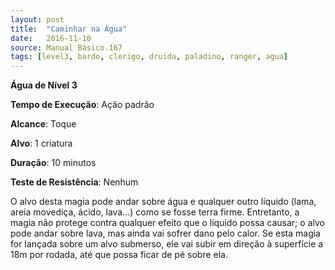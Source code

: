 ```yaml
---
layout: post
title:  "Caminhar na Água"
date:   2016-11-10
source: Manual Básico.167
tags: [level3, bardo, clerigo, druida, paladino, ranger, agua]
---
```


**Água de Nível 3**

**Tempo de Execução**: Ação padrão

**Alcance**: Toque

**Alvo**: 1 criatura

**Duração**: 10 minutos

**Teste de Resistência**: Nenhum 

O alvo desta magia pode andar sobre água e qualquer outro líquido (lama, areia movediça, ácido, lava...) como se fosse terra
firme. Entretanto, a magia não protege contra qualquer efeito que o líquido possa causar; o alvo pode andar sobre lava, mas
ainda vai sofrer dano pelo calor.
Se esta magia for lançada sobre um alvo submerso, ele vai subir em direção à superfície a 18m por rodada, até que possa ficar de pé sobre ela.
